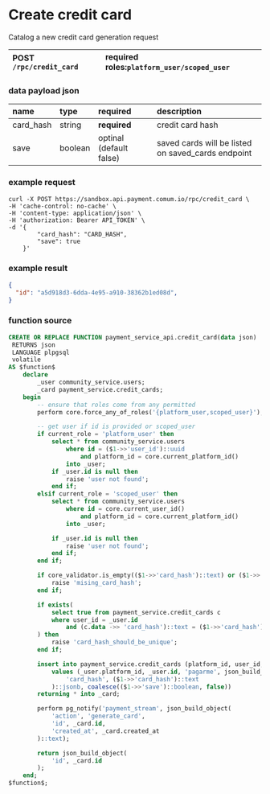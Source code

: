 # Create credit card

Catalog a new credit card generation request

| **POST** `/rpc/credit_card` | **required roles:**`platform_user/scoped_user` |
| :--- | :--- |


### data payload json

| name | type | required | description |
| :--- | :--- | :--- | :--- |
| card_hash | string | **required** | credit card hash |
| save | boolean | optinal (default false) | saved cards will be listed on saved_cards endpoint |

###

### example request

```curl
curl -X POST https://sandbox.api.payment.comum.io/rpc/credit_card \
-H 'cache-control: no-cache' \
-H 'content-type: application/json' \
-H 'authorization: Bearer API_TOKEN' \
-d '{ 
        "card_hash": "CARD_HASH",
        "save": true
    }'
```

### example result

```json
{
  "id": "a5d918d3-6dda-4e95-a910-38362b1ed08d",
}
```

### function source

```sql
CREATE OR REPLACE FUNCTION payment_service_api.credit_card(data json)
 RETURNS json
 LANGUAGE plpgsql
 volatile
AS $function$
    declare
        _user community_service.users;
        _card payment_service.credit_cards;
    begin
        -- ensure that roles come from any permitted
        perform core.force_any_of_roles('{platform_user,scoped_user}');

        -- get user if id is provided or scoped_user
        if current_role = 'platform_user' then
            select * from community_service.users
                where id = ($1->>'user_id')::uuid
                    and platform_id = core.current_platform_id()
                into _user;
            if _user.id is null then
                raise 'user not found';
            end if;                    
        elsif current_role = 'scoped_user' then
            select * from community_service.users
                where id = core.current_user_id()
                    and platform_id = core.current_platform_id()
                into _user;

            if _user.id is null then
                raise 'user not found';
            end if;
        end if;

        if core_validator.is_empty(($1->>'card_hash')::text) or ($1->>'card_hash')::text is null then
            raise 'mising_card_hash';
        end if;

        if exists(
            select true from payment_service.credit_cards c
            where user_id = _user.id
                and (c.data ->> 'card_hash')::text = ($1->>'card_hash')::text
        ) then
            raise 'card_hash_should_be_unique';
        end if;

        insert into payment_service.credit_cards (platform_id, user_id, gateway, data, saved_in_process)
            values (_user.platform_id, _user.id, 'pagarme', json_build_object(
                'card_hash', ($1->>'card_hash')::text
            )::jsonb, coalesce(($1->>'save')::boolean, false))
        returning * into _card;

        perform pg_notify('payment_stream', json_build_object(
            'action', 'generate_card',
            'id', _card.id,
            'created_at', _card.created_at
        )::text);

        return json_build_object(
            'id', _card.id
        );
    end;
$function$;

```
